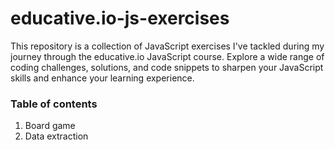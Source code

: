 # educative.io-js-exercises

This repository is a collection of JavaScript exercises I've tackled during my journey through the educative.io JavaScript course. Explore a wide range of coding challenges, solutions, and code snippets to sharpen your JavaScript skills and enhance your learning experience.

### Table of contents

1. Board game
2. Data extraction
